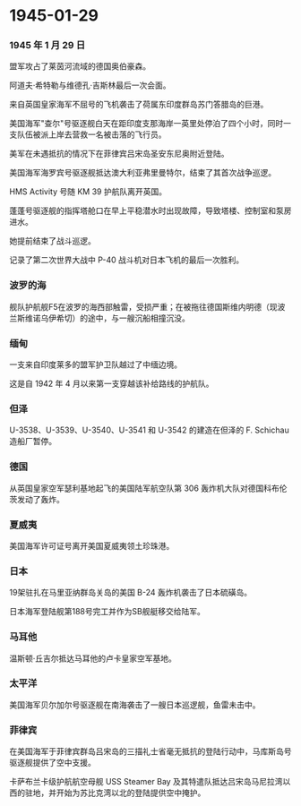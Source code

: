 # 1945-01-29

### 1945 年 1 月 29 日

盟军攻占了莱茵河流域的德国奥伯豪森。

阿道夫·希特勒与维德孔·吉斯林最后一次会面。

来自英国皇家海军不屈号的飞机袭击了荷属东印度群岛苏门答腊岛的巨港。

美国海军"查尔"号驱逐舰白天在距印度支那海岸一英里处停泊了四个小时，同时一支队伍被派上岸去营救一名被击落的飞行员。

美军在未遇抵抗的情况下在菲律宾吕宋岛圣安东尼奥附近登陆。

美国海军海罗宾号驱逐舰抵达澳大利亚弗里曼特尔，结束了其首次战争巡逻。

HMS Activity 号随 KM 39 护航队离开英国。

蓬蓬号驱逐舰的指挥塔舱口在早上平稳潜水时出现故障，导致塔楼、控制室和泵房进水。

她提前结束了战斗巡逻。

记录了第二次世界大战中 P-40 战斗机对日本飞机的最后一次胜利。

### 波罗的海

舰队护航舰F5在波罗的海西部触雷，受损严重；在被拖往德国斯维内明德（现波兰斯维诺乌伊希切）的途中，与一艘沉船相撞沉没。

### 缅甸

一支来自印度莱多的盟军护卫队越过了中缅边境。

这是自 1942 年 4 月以来第一支穿越该补给路线的护航队。

### 但泽

U-3538、U-3539、U-3540、U-3541 和 U-3542 的建造在但泽的 F. Schichau
造船厂暂停。

### 德国

从英国皇家空军瑟利基地起飞的美国陆军航空队第 306
轰炸机大队对德国科布伦茨发动了轰炸。

### 夏威夷

美国海军许可证号离开美国夏威夷领土珍珠港。

### 日本

19架驻扎在马里亚纳群岛关岛的美国 B-24 轰炸机袭击了日本硫磺岛。

日本海军登陆舰第188号完工并作为SB舰艇移交给陆军。

### 马耳他

温斯顿·丘吉尔抵达马耳他的卢卡皇家空军基地。

### 太平洋

美国海军贝尔加尔号驱逐舰在南海袭击了一艘日本巡逻舰，鱼雷未击中。

### 菲律宾

在美国海军于菲律宾群岛吕宋岛的三描礼士省毫无抵抗的登陆行动中，马库斯岛号驱逐舰提供了空中支援。

卡萨布兰卡级护航航空母舰 USS Steamer Bay
及其特遣队抵达吕宋岛马尼拉湾以西的驻地，并开始为苏比克湾以北的登陆提供空中掩护。